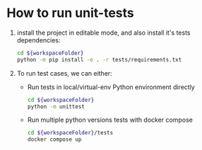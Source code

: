 # How to run unit-tests

1. install the project in editable mode, and also install it's tests dependencies:

   ```bash
   cd ${workspaceFolder}
   python -m pip install -e . -r tests/requirements.txt
   ```

1. To run test cases, we can either:

   * Run tests in local/virtual-env Python environment directly

     ```bash
     cd ${workspaceFolder}
     python -m unittest
     ```

   * Run multiple python versions tests with docker compose

        ```bash
        cd ${workspaceFolder}/tests
        docker compose up
        ```
